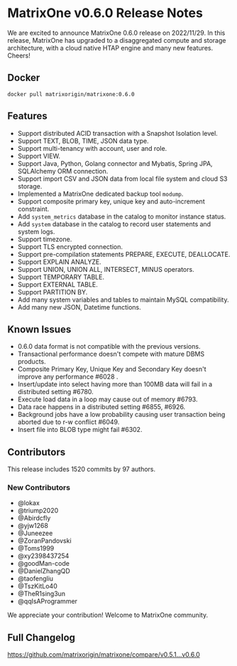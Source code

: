# **MatrixOne v0.6.0 Release Notes**

We are excited to announce MatrixOne 0.6.0 release on 2022/11/29. In this release, MatrixOne has upgraded to a disaggregated compute and storage  architecture, with a cloud native HTAP engine and many new features. Cheers!

## Docker

```
docker pull matrixorigin/matrixone:0.6.0
```

## Features

- Support distributed ACID transaction with a Snapshot Isolation level.
- Support TEXT, BLOB, TIME, JSON data type.
- Support multi-tenancy with account, user and role.
- Support VIEW.
- Support Java, Python, Golang connector and Mybatis, Spring JPA, SQLAlchemy ORM connection.
- Support import CSV and JSON data from local file system and cloud S3 storage.
- Implemented a MatrixOne dedicated backup tool `modump`.
- Support composite primary key, unique key and auto-increment constraint.
- Add `system_metrics` database in the catalog to monitor instance status.
- Add `system` database in the catalog to record user statements and system logs.
- Support timezone.
- Support TLS encrypted connection.
- Support pre-compilation statements PREPARE, EXECUTE, DEALLOCATE.
- Support EXPLAIN ANALYZE.
- Support UNION, UNION ALL, INTERSECT, MINUS operators.
- Support TEMPORARY TABLE.
- Support EXTERNAL TABLE.
- Support PARTITION BY.
- Add many system variables and tables to maintain MySQL compatibility.
- Add many new JSON, Datetime functions.

## Known Issues

- 0.6.0 data format is not compatible with the previous versions.
- Transactional performance doesn't compete with mature DBMS products.
- Composite Primary Key, Unique Key and Secondary Key doesn't improve any performance #6028 .
- Insert/update into select having more than 100MB data will fail in a distributed setting #6780.
- Execute load data in a loop may cause out of memory #6793.
- Data race happens in a distributed setting #6855, #6926.  
- Background jobs have a low probability causing user transaction being aborted due to r-w conflict #6049.
- Insert file into BLOB type might fail #6302.

## Contributors

This release includes 1520 commits by 97 authors.

### New Contributors

* @lokax
* @triump2020
* @Abirdcfly
* @yjw1268
* @Juneezee
* @ZoranPandovski
* @Toms1999
* @xy2398437254
* @goodMan-code
* @DanielZhangQD
* @taofengliu
* @TszKitLo40
* @TheR1sing3un
* @qqIsAProgrammer

We appreciate your contribution! Welcome to MatrixOne community.

## Full Changelog

<https://github.com/matrixorigin/matrixone/compare/v0.5.1...v0.6.0>
